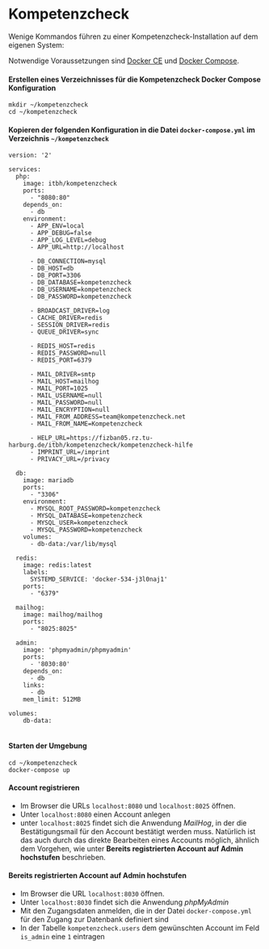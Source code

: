 # Kompetenzcheck

Wenige Kommandos führen zu einer Kompetenzcheck-Installation auf dem eigenen System:

Notwendige Voraussetzungen sind [Docker CE](https://docs.docker.com/install/) und [Docker Compose](https://docs.docker.com/compose/install/).

#### Erstellen eines Verzeichnisses für die Kompetenzcheck Docker Compose Konfiguration

```
mkdir ~/kompetenzcheck
cd ~/kompetenzcheck
```

#### Kopieren der folgenden Konfiguration in die Datei `docker-compose.yml` im Verzeichnis `~/kompetenzcheck`

```
version: '2'

services:
  php:
    image: itbh/kompetenzcheck
    ports:
      - "8080:80"
    depends_on:
      - db
    environment:
      - APP_ENV=local
      - APP_DEBUG=false
      - APP_LOG_LEVEL=debug
      - APP_URL=http://localhost

      - DB_CONNECTION=mysql
      - DB_HOST=db
      - DB_PORT=3306
      - DB_DATABASE=kompetenzcheck
      - DB_USERNAME=kompetenzcheck
      - DB_PASSWORD=kompetenzcheck

      - BROADCAST_DRIVER=log
      - CACHE_DRIVER=redis
      - SESSION_DRIVER=redis
      - QUEUE_DRIVER=sync

      - REDIS_HOST=redis
      - REDIS_PASSWORD=null
      - REDIS_PORT=6379

      - MAIL_DRIVER=smtp
      - MAIL_HOST=mailhog
      - MAIL_PORT=1025
      - MAIL_USERNAME=null
      - MAIL_PASSWORD=null
      - MAIL_ENCRYPTION=null
      - MAIL_FROM_ADDRESS=team@kompetenzcheck.net
      - MAIL_FROM_NAME=Kompetenzcheck
      
      - HELP_URL=https://fizban05.rz.tu-harburg.de/itbh/kompetenzcheck/kompetenzcheck-hilfe
      - IMPRINT_URL=/imprint
      - PRIVACY_URL=/privacy

  db:
    image: mariadb
    ports:
      - "3306"
    environment:
      - MYSQL_ROOT_PASSWORD=kompetenzcheck
      - MYSQL_DATABASE=kompetenzcheck
      - MYSQL_USER=kompetenzcheck
      - MYSQL_PASSWORD=kompetenzcheck
    volumes:
      - db-data:/var/lib/mysql

  redis:
    image: redis:latest
    labels:
      SYSTEMD_SERVICE: 'docker-534-j3l0naj1'
    ports:
      - "6379"

  mailhog:
    image: mailhog/mailhog
    ports:
      - "8025:8025"

  admin:
    image: 'phpmyadmin/phpmyadmin'
    ports:
      - '8030:80'
    depends_on:
      - db
    links:
      - db
    mem_limit: 512MB

volumes:
    db-data:


```

#### Starten der Umgebung

```
cd ~/kompetenzcheck
docker-compose up
```

#### Account registrieren

- Im Browser die URLs `localhost:8080` und `localhost:8025` öffnen.
- Unter `localhost:8080` einen Account anlegen
- unter `localhost:8025` findet sich die Anwendung *MailHog*, in der die Bestätigungsmail für den Account bestätigt werden muss. Natürlich ist das auch durch das direkte Bearbeiten eines Accounts möglich, ähnlich dem Vorgehen, wie unter **Bereits registrierten Account auf Admin hochstufen** beschrieben.

#### Bereits registrierten Account auf Admin hochstufen

- Im Browser die URL `localhost:8030` öffnen.
- Unter `localhost:8030` findet sich die Anwendung *phpMyAdmin*
- Mit den Zugangsdaten anmelden, die in der Datei `docker-compose.yml` für den Zugang zur Datenbank definiert sind
- In der Tabelle `kompetenzcheck.users` dem gewünschten Account im Feld `is_admin` eine `1` eintragen